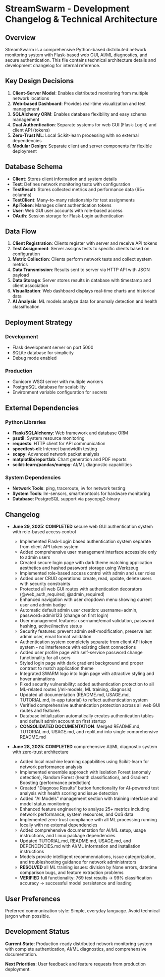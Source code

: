 # StreamSwarm - Development Changelog & Technical Architecture

## Overview

StreamSwarm is a comprehensive Python-based distributed network monitoring system with Flask-based web GUI, AI/ML diagnostics, and secure authentication. This file contains technical architecture details and development changelog for internal reference.

## Key Design Decisions

1. **Client-Server Model**: Enables distributed monitoring from multiple network locations
2. **Web-based Dashboard**: Provides real-time visualization and test management  
3. **SQLAlchemy ORM**: Enables database flexibility and easy schema management
4. **Dual Authentication**: Separate systems for web GUI (Flask-Login) and client API (tokens)
5. **Zero-Trust ML**: Local Scikit-learn processing with no external dependencies
6. **Modular Design**: Separate client and server components for flexible deployment

## Database Schema

- **Client**: Stores client information and system details
- **Test**: Defines network monitoring tests with configuration
- **TestResult**: Stores collected metrics and performance data (65+ columns)
- **TestClient**: Many-to-many relationship for test assignments
- **ApiToken**: Manages client authentication tokens
- **User**: Web GUI user accounts with role-based access
- **OAuth**: Session storage for Flask-Login authentication

## Data Flow

1. **Client Registration**: Clients register with server and receive API tokens
2. **Test Assignment**: Server assigns tests to specific clients based on configuration
3. **Metric Collection**: Clients perform network tests and collect system metrics
4. **Data Transmission**: Results sent to server via HTTP API with JSON payload
5. **Data Storage**: Server stores results in database with timestamp and client association
6. **Visualization**: Web dashboard displays real-time charts and historical data
7. **AI Analysis**: ML models analyze data for anomaly detection and health classification

## Deployment Strategy

### Development
- Flask development server on port 5000
- SQLite database for simplicity
- Debug mode enabled

### Production  
- Gunicorn WSGI server with multiple workers
- PostgreSQL database for scalability
- Environment variable configuration for secrets

## External Dependencies

### Python Libraries
- **Flask/SQLAlchemy**: Web framework and database ORM
- **psutil**: System resource monitoring
- **requests**: HTTP client for API communication
- **speedtest-cli**: Internet bandwidth testing
- **scapy**: Advanced network packet analysis
- **matplotlib/reportlab**: Chart generation and PDF reports
- **scikit-learn/pandas/numpy**: AI/ML diagnostic capabilities

### System Dependencies
- **Network Tools**: ping, traceroute, iw for network testing
- **System Tools**: lm-sensors, smartmontools for hardware monitoring
- **Database**: PostgreSQL support via psycopg2-binary

## Changelog

- **June 29, 2025: COMPLETED** secure web GUI authentication system with role-based access control
  - Implemented Flask-Login based authentication system separate from client API token system
  - Added comprehensive user management interface accessible only to admin users
  - Created secure login page with dark theme matching application aesthetics and hashed password storage using Werkzeug
  - Implemented role-based access control with admin and user roles
  - Added user CRUD operations: create, read, update, delete users with security constraints
  - Protected all web GUI routes with authentication decorators (@web_auth_required, @admin_required)
  - Enhanced navigation with user dropdown menu showing current user and admin badge
  - Automatic default admin user creation: username=admin, password=admin123 (change on first login)
  - User management features: username/email validation, password hashing, active/inactive status
  - Security features: prevent admin self-modification, preserve last admin user, email format validation
  - Authentication system completely separate from client API token system - no interference with existing client connections
  - Added user profile page with self-service password change functionality for all users
  - Styled login page with dark gradient background and proper contrast to match application theme
  - Integrated SWARM logo into login page with attractive styling and hover animations
  - Fixed security vulnerability: added authentication protection to all ML-related routes (/ml-models, ML training, diagnosis)
  - Updated all documentation (README.md, USAGE.md, TUTORIAL.md, in-app tutorial) to reflect authentication system
  - Verified comprehensive authentication protection across all web GUI routes and features
  - Database initialization automatically creates authentication tables and default admin account on first startup
  - **CONSOLIDATED DOCUMENTATION**: Merged README.md, TUTORIAL.md, USAGE.md, and replit.md into single comprehensive README.md

- **June 28, 2025: COMPLETED** comprehensive AI/ML diagnostic system with zero-trust architecture
  - Added local machine learning capabilities using Scikit-learn for network performance analysis
  - Implemented ensemble approach with Isolation Forest (anomaly detection), Random Forest (health classification), and Gradient Boosting (performance prediction)
  - Created "Diagnose Results" button functionality for AI-powered test analysis with health scoring and issue detection
  - Added "AI Models" management section with training interface and model status monitoring
  - Enhanced feature engineering to analyze 25+ metrics including network performance, system resources, and QoS data
  - Implemented zero-trust compliance with all ML processing running locally with no external dependencies
  - Added comprehensive documentation for AI/ML setup, usage instructions, and Linux package dependencies
  - Updated TUTORIAL.md, README.md, USAGE.md, and DEPENDENCIES.md with AI/ML information and installation instructions
  - Models provide intelligent recommendations, issue categorization, and troubleshooting guidance for network administrators
  - **RESOLVED** all ML training issues: division by None errors, datetime comparison bugs, and feature extraction problems
  - **VERIFIED** full functionality: 769 test results → 99% classification accuracy → successful model persistence and loading

## User Preferences

Preferred communication style: Simple, everyday language. Avoid technical jargon when possible.

## Development Status

**Current State**: Production-ready distributed network monitoring system with complete authentication, AI/ML diagnostics, and comprehensive documentation.

**Next Priorities**: User feedback and feature requests from production deployment.